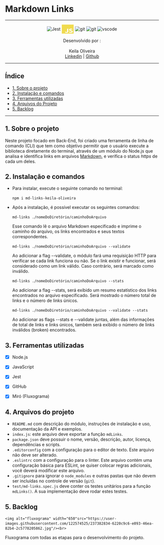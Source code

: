 # Markdown Links
***
<div align="center">
  
  
 <img align="center" alt="Jest" height="30" width="40" src="https://cdn.jsdelivr.net/gh/devicons/devicon/icons/jest/jest-plain.svg" /> 
  <img align="center" alt="Rafa-Js" height="30" width="40" src="https://raw.githubusercontent.com/devicons/devicon/master/icons/javascript/javascript-plain.svg">
  <img align="center" alt="git" height="30" width="40" src="https://cdn.jsdelivr.net/gh/devicons/devicon/icons/git/git-original.svg" />
  <img align="center" alt="git" height="30" width="40" src="https://camo.githubusercontent.com/900baefb89e187c8b32cdbb3b440d1502fe8f30a1a335cc5dc5868af0142f8b1/68747470733a2f2f63646e2e6a7364656c6976722e6e65742f67682f64657669636f6e732f64657669636f6e2f69636f6e732f6e6f64656a732f6e6f64656a732d6f726967696e616c2e737667" />
  <img align="center" alt="vscode" height="30" width="40" src="https://cdn.jsdelivr.net/gh/devicons/devicon/icons/vscode/vscode-original.svg" />
  
  <br>

  Desenvolvido por : <br>
  <br>
    Keila Oliveira<br>
  [Linkedin](https://www.linkedin.com/in/keilaoliveiradev/) | [Github](https://github.com/Keilaoliveira0112)
  <br>

  
</div>
 
***

## Índice

* [1. Sobre o projeto](#1-sobre-o-projeto)
* [2. Instalação e comandos](#2-instalaçao-e-comandos)
* [3. Ferramentas utilizadas](#3-ferramntas-utilizadas)
* [4. Arquivos do Projeto](#4-arquivos-projeto)
* [5. Backlog](#5-backlog)

***

## 1. Sobre o projeto

Neste projeto focado em Back-End, foi criado uma ferramenta de linha de comando (CLI) que tem como objetivo permitir que o usuário execute a biblioteca diretamente do terminal, através de um módulo do Node.js que analisa e identifica links em arquivos [Markdown](https://pt.wikipedia.org/wiki/Markdown), e verifica o status _https_ de cada um deles.
## 2. Instalação e comandos

* Para instalar, execute o seguinte comando no terminal:

  `npm i md-links-keila-oliveira`

* Após a instalação, é possível executar os seguintes comandos:

  `md-links ./nomeDoDiretório/caminhoDoArquivo`

  Esse comando lê o arquivo Markdown especificado e imprime o caminho do arquivo, os links encontrados e seus textos correspondentes.

  `md-links ./nomeDoDiretório/caminhoDoArquivo --validate`

  Ao adicionar a flag --validate, o módulo fará uma requisição HTTP para verificar se cada link funciona ou não. Se o link existir e funcionar, será considerado como um link válido. Caso contrário, será marcado como inválido.

  `md-links ./nomeDoDiretório/caminhoDoArquivo --stats`

  Ao adicionar a flag --stats, será exibido um resumo estatístico dos links encontrados no arquivo especificado. Será mostrado o número total de links e o número de links únicos.

  `md-links ./nomeDoDiretório/caminhoDoArquivo --validate --stats`

  Ao adicionar as flags --stats e --validate juntas, além das informações de total de links e links únicos, também será exibido o número de links inválidos (broken) encontrados.

## 3. Ferramentas utilizadas

- [x] Node.js
- [x] JavaScript
- [x] Jest
- [x] GitHub
- [x] Miró (Fluxograma)



## 4. Arquivos do projeto

* `README.md` com descrição do módulo, instruções de instalação e uso,
  documentação da API e exemplos. 
* `index.js`: este arquivo deve exportar a função `mdLinks`.
* `package.json` deve possuir o nome, versão, descrição, autor, licença,
  dependências e scripts.
* `.editorconfig` com a configuração para o editor de texto. Este arquivo não
  deve ser alterado.
* `.eslintrc` com a configuração para o linter. Este arquivo contém uma
configuração básica para ESLint, se quiser colocar regras adicionais, você deverá modificar este arquivo.
* `.gitignore` para ignorar o `node_modules` e outras pastas que não devem
  ser incluídas no controle de versão (`git`).
* `test/md-links.spec.js` deve conter os testes unitários para a função
  `mdLinks()`. A sua implementação deve rodar estes testes.

## 5. Backlog
 <estilo div = "display:flex">   
  <div alinhar = "centro">

    <img alt="fluxograma" width="650"src="https://user-images.githubusercontent.com/122574525/237382834-6220c9c6-e093-46ea-82b4-2c5778205862.jpg"/><br>


   Fluxograma com todas as etapas para o desenvolvimento do projeto.
  </div>
 </div>
